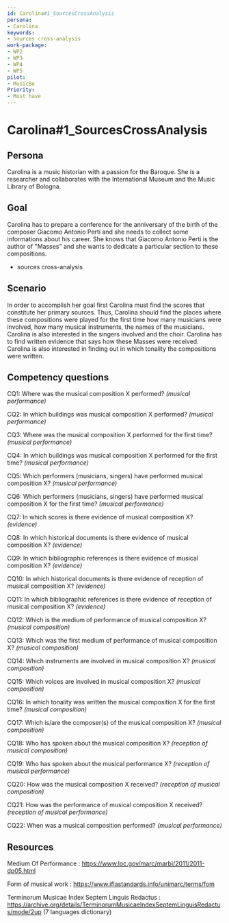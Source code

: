 ```yaml
---
id: Carolina#1_SourcesCrossAnalysis
persona: 
- Carolina
keywords: 
- sources cross-analysis
work-package:
- WP2
- WP3
- WP4
- WP5
pilot:
- MusicBo
Priority:
- Must have
---
```

# Carolina#1_SourcesCrossAnalysis

## Persona
Carolina is a music historian with a passion for the Baroque. She is a researcher and collaborates with the International Museum and the Music Library of Bologna. 

## Goal
Carolina has to prepare a conference for the anniversary of the birth of the composer Giacomo Antonio Perti  and she needs to collect some informations about his career. She knows that Giacomo Antonio Perti is the author of "Masses" and she wants to dedicate a particular section to these compositions.
- sources cross-analysis

## Scenario  
In order to accomplish her goal first Carolina must find the scores that constitute her primary sources. Thus, Carolina should find the places where these compositions were played for the first time how many musicians were involved, how many musical instruments, the names of the musicians. Carolina is also interested in the singers involved and the choir. Carolina has to find written evidence that says how these Masses were received. Carolina is also interested in finding out in which tonality the compositions were written.

## Competency questions 

CQ1: Where was the musical composition X performed? *(musical performance)*

CQ2: In which buildings was musical composition X performed? *(musical performance)*

CQ3: Where was the musical composition X performed for the first time? *(musical performance)*

CQ4: In which buildings was musical composition X performed for the first time? *(musical performance)*

CQ5: Which performers (musicians, singers) have performed musical composition X? *(musical performance)*

CQ6: Which performers (musicians, singers) have performed musical composition X for the first time? *(musical performance)*

CQ7: In which scores is there evidence of musical composition X? *(evidence)*

CQ8: In which historical documents is there evidence of musical composition X? *(evidence)*

CQ9: In which bibliographic references is there evidence of musical composition X? *(evidence)*

CQ10: In which historical documents is there evidence of reception of musical composition X? *(evidence)*

CQ11: In which bibliographic references is there evidence of reception of musical composition X? *(evidence)*

CQ12: Which is the medium of performance of musical composition X? *(musical composition)*

CQ13: Which was the first medium of performance of musical composition X? *(musical composition)*

CQ14: Which instruments are involved in musical composition X? *(musical composition)*

CQ15: Which voices are involved in musical composition X? *(musical composition)*
 
CQ16: In which tonality was written the musical composition X for the first time? *(musical composition)*

CQ17: Which is/are the composer(s) of the musical composition X? *(musical composition)*

CQ18: Who has spoken about the musical composition X? *(reception of musical composition)*

CQ19: Who has spoken about the musical performance X? *(reception of musical performance)*

CQ20: How was the musical composition X received? *(reception of musical composition)*

CQ21: How was the performance of musical composition X received? *(reception of musical performance)*

CQ22: When was a musical composition performed? *(musical performance)*


## Resources

Medium Of Performance : https://www.loc.gov/marc/marbi/2011/2011-dp05.html

Form of musical work : https://www.iflastandards.info/unimarc/terms/fom

Terminorum Musicae Index Septem Linguis Redactus : https://archive.org/details/TerminorumMusicaeIndexSeptemLinguisRedactus/mode/2up (7 languages dictionary)
